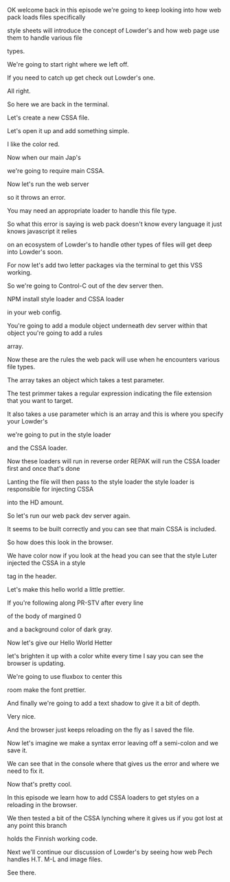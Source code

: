 OK welcome back in this episode we're going to keep looking into how web pack loads files specifically

style sheets will introduce the concept of Lowder's and how web page use them to handle various file

types.

We're going to start right where we left off.

If you need to catch up get check out Lowder's one.

All right.

So here we are back in the terminal.

Let's create a new CSSA file.

Let's open it up and add something simple.

I like the color red.

Now when our main Jap's

we're going to require main CSSA.

Now let's run the web server

so it throws an error.

You may need an appropriate loader to handle this file type.

So what this error is saying is web pack doesn't know every language it just knows javascript it relies

on an ecosystem of Lowder's to handle other types of files will get deep into Lowder's soon.

For now let's add two letter packages via the terminal to get this VSS working.

So we're going to Control-C out of the dev server then.

NPM install style loader and CSSA loader

in your web config.

You're going to add a module object underneath dev server within that object you're going to add a rules

array.

Now these are the rules the web pack will use when he encounters various file types.

The array takes an object which takes a test parameter.

The test primmer takes a regular expression indicating the file extension that you want to target.

It also takes a use parameter which is an array and this is where you specify your Lowder's

we're going to put in the style loader

and the CSSA loader.

Now these loaders will run in reverse order REPAK will run the CSSA loader first and once that's done

Lanting the file will then pass to the style loader the style loader is responsible for injecting CSSA

into the HD amount.

So let's run our web pack dev server again.

It seems to be built correctly and you can see that main CSSA is included.

So how does this look in the browser.

We have color now if you look at the head you can see that the style Luter injected the CSSA in a style

tag in the header.

Let's make this hello world a little prettier.

If you're following along PR-STV after every line

of the body of margined 0

and a background color of dark gray.

Now let's give our Hello World Hetter

let's brighten it up with a color white every time I say you can see the browser is updating.

We're going to use fluxbox to center this

room make the font prettier.

And finally we're going to add a text shadow to give it a bit of depth.

Very nice.

And the browser just keeps reloading on the fly as I saved the file.

Now let's imagine we make a syntax error leaving off a semi-colon and we save it.

We can see that in the console where that gives us the error and where we need to fix it.

Now that's pretty cool.

In this episode we learn how to add CSSA loaders to get styles on a reloading in the browser.

We then tested a bit of the CSSA lynching where it gives us if you got lost at any point this branch

holds the Finnish working code.

Next we'll continue our discussion of Lowder's by seeing how web Pech handles H.T. M-L and image files.

See there.
